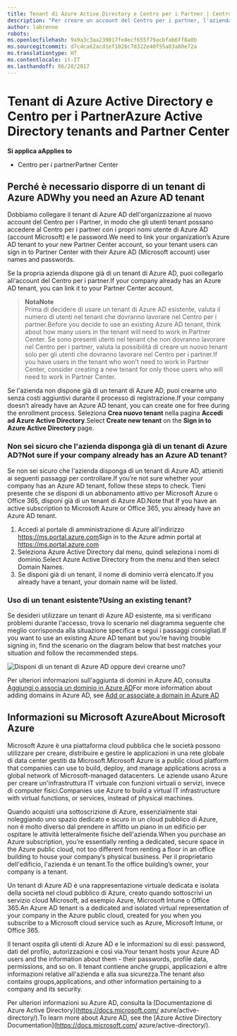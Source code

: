 ```yaml
---
title: Tenant di Azure Active Directory e Centro per i Partner | Centro per i partner
description: "Per creare un account del Centro per i partner, l'azienda deve disporre di un tenant di Azure Active Directory (Azure AD). Azure AD è un servizio di directory basata su cloud e di gestione dell'identità di Microsoft."
author: labrenne
robots: 
ms.openlocfilehash: 9a9a3c3aa239017fe8ecf655f79acbfab6ff8a0b
ms.sourcegitcommit: d7c4ca62acd1ef1026c7d322e40f55a83a80e72a
ms.translationtype: HT
ms.contentlocale: it-IT
ms.lasthandoff: 06/28/2017
---
```

# <a name="azure-active-directory-tenants-and-partner-center"></a><span data-ttu-id="1f72e-104">Tenant di Azure Active Directory e Centro per i Partner</span><span class="sxs-lookup"><span data-stu-id="1f72e-104">Azure Active Directory tenants and Partner Center</span></span>  

**<span data-ttu-id="1f72e-105">Si applica a</span><span class="sxs-lookup"><span data-stu-id="1f72e-105">Applies to</span></span>**

-  <span data-ttu-id="1f72e-106">Centro per i partner</span><span class="sxs-lookup"><span data-stu-id="1f72e-106">Partner Center</span></span>

## <a name="why-you-need-an-azure-ad-tenant"></a><span data-ttu-id="1f72e-107">Perché è necessario disporre di un tenant di Azure AD</span><span class="sxs-lookup"><span data-stu-id="1f72e-107">Why you need an Azure AD tenant</span></span>

<span data-ttu-id="1f72e-108">Dobbiamo collegare il tenant di Azure AD dell'organizzazione al nuovo account del Centro per i Partner, in modo che gli utenti tenant possano accedere al Centro per i partner con i propri nomi utente di Azure AD (account Microsoft) e le password.</span><span class="sxs-lookup"><span data-stu-id="1f72e-108">We need to link your organization’s Azure AD tenant to your new Partner Center account, so your tenant users can sign in to Partner Center with their Azure AD (Microsoft account) user names and passwords.</span></span>

<span data-ttu-id="1f72e-109">Se la propria azienda dispone già di un tenant di Azure AD, puoi collegarlo all'account del Centro per i partner.</span><span class="sxs-lookup"><span data-stu-id="1f72e-109">If your company already has an Azure AD tenant, you can link it to your Partner Center account.</span></span> 

>**<span data-ttu-id="1f72e-110">Nota</span><span class="sxs-lookup"><span data-stu-id="1f72e-110">Note</span></span>**<br> <span data-ttu-id="1f72e-111">Prima di decidere di usare un tenant di Azure AD esistente, valuta il numero di utenti nel tenant che dovranno lavorare nel Centro per i partner.</span><span class="sxs-lookup"><span data-stu-id="1f72e-111">Before you decide to use an existing Azure AD tenant, think about how many users in the tenant will need to work in Partner Center.</span></span> <span data-ttu-id="1f72e-112">Se sono presenti utenti nel tenant che non dovranno lavorare nel Centro per i partner, valuta la possibilità di creare un nuovo tenant solo per gli utenti che dovranno lavorare nel Centro per i partner.</span><span class="sxs-lookup"><span data-stu-id="1f72e-112">If you have users in the tenant who won’t need to work in Partner Center, consider creating a new tenant for only those users who will need to work in Partner Center.</span></span>

<span data-ttu-id="1f72e-113">Se l'azienda non dispone già di un tenant di Azure AD, puoi crearne uno senza costi aggiuntivi durante il processo di registrazione.</span><span class="sxs-lookup"><span data-stu-id="1f72e-113">If your company doesn’t already have an Azure AD tenant, you can create one for free during the enrollment process.</span></span> <span data-ttu-id="1f72e-114">Seleziona **Crea nuovo tenant** nella pagina **Accedi ad Azure Active Directory**.</span><span class="sxs-lookup"><span data-stu-id="1f72e-114">Select **Create new tenant** on the **Sign in to Azure Active Directory** page.</span></span> 

### <a name="not-sure-if-your-company-already-has-an-azure-ad-tenant"></a><span data-ttu-id="1f72e-115">Non sei sicuro che l'azienda disponga già di un tenant di Azure AD?</span><span class="sxs-lookup"><span data-stu-id="1f72e-115">Not sure if your company already has an Azure AD tenant?</span></span>

<span data-ttu-id="1f72e-116">Se non sei sicuro che l'azienda disponga di un tenant di Azure AD, attieniti ai seguenti passaggi per controllare.</span><span class="sxs-lookup"><span data-stu-id="1f72e-116">If you’re not sure whether your company has an Azure AD tenant, follow these steps to check.</span></span> <span data-ttu-id="1f72e-117">Tieni presente che se disponi di un abbonamento attivo per Microsoft Azure o Office 365, disponi già di un tenant di Azure AD.</span><span class="sxs-lookup"><span data-stu-id="1f72e-117">Note that If you have an active subscription to Microsoft Azure or Office 365, you already have an Azure AD tenant.</span></span>
1.  <span data-ttu-id="1f72e-118">Accedi al portale di amministrazione di Azure all'indirizzo https://ms.portal.azure.com</span><span class="sxs-lookup"><span data-stu-id="1f72e-118">Sign in to the Azure admin portal at https://ms.portal.azure.com</span></span>
2.  <span data-ttu-id="1f72e-119">Seleziona Azure Active Directory dal menu, quindi seleziona i nomi di dominio.</span><span class="sxs-lookup"><span data-stu-id="1f72e-119">Select Azure Active Directory from the menu and then select Domain Names.</span></span>
3.  <span data-ttu-id="1f72e-120">Se disponi già di un tenant, il nome di dominio verrà elencato.</span><span class="sxs-lookup"><span data-stu-id="1f72e-120">If you already have a tenant, your domain name will be listed.</span></span>

### <a name="using-an-existing-tenant"></a><span data-ttu-id="1f72e-121">Uso di un tenant esistente?</span><span class="sxs-lookup"><span data-stu-id="1f72e-121">Using an existing tenant?</span></span>

<span data-ttu-id="1f72e-122">Se desideri utilizzare un tenant di Azure AD esistente, ma si verificano problemi durante l'accesso, trova lo scenario nel diagramma seguente che meglio corrisponda alla situazione specifica e segui i passaggi consigliati.</span><span class="sxs-lookup"><span data-stu-id="1f72e-122">If you want to use an existing Azure AD tenant but you’re having trouble signing in, find the scenario on the diagram below that best matches your situation and follow the recommended steps.</span></span> 

![Disponi di un tenant di Azure AD oppure devi crearne uno?](images/onboardingAADFlow.png)

<span data-ttu-id="1f72e-124">Per ulteriori informazioni sull'aggiunta di domini in Azure AD, consulta [Aggiungi o associa un dominio in Azure AD](https://docs.microsoft.com/azure/active-directory/active-directory-add-domain)</span><span class="sxs-lookup"><span data-stu-id="1f72e-124">For more information about adding domains in Azure AD, see [Add or associate a domain in Azure AD](https://docs.microsoft.com/azure/active-directory/active-directory-add-domain)</span></span>

## <a name="about-microsoft-azure"></a><span data-ttu-id="1f72e-125">Informazioni su Microsoft Azure</span><span class="sxs-lookup"><span data-stu-id="1f72e-125">About Microsoft Azure</span></span>

<span data-ttu-id="1f72e-126">Microsoft Azure è una piattaforma cloud pubblica che le società possono utilizzare per creare, distribuire e gestire le applicazioni in una rete globale di data center gestiti da Microsoft.</span><span class="sxs-lookup"><span data-stu-id="1f72e-126">Microsoft Azure is a public cloud platform that companies can use to build, deploy, and manage applications across a global network of Microsoft-managed datacenters.</span></span> <span data-ttu-id="1f72e-127">Le aziende usano Azure per creare un'infrastruttura IT virtuale con funzioni virtuali o servizi, invece di computer fisici.</span><span class="sxs-lookup"><span data-stu-id="1f72e-127">Companies use Azure to build a virtual IT infrastructure with virtual functions, or services, instead of physical machines.</span></span> 

<span data-ttu-id="1f72e-128">Quando acquisti una sottoscrizione di Azure, essenzialmente stai noleggiando uno spazio dedicato e sicuro in un cloud pubblico di Azure, non è molto diverso dal prendere in affitto un piano in un edificio per ospitare le attività letteralmente fisiche dell'azienda.</span><span class="sxs-lookup"><span data-stu-id="1f72e-128">When you purchase an Azure subscription, you’re essentially renting a dedicated, secure space in the Azure public cloud, not too different from renting a floor in an office building to house your company’s physical business.</span></span> <span data-ttu-id="1f72e-129">Per il proprietario dell'edificio, l'azienda è un tenant.</span><span class="sxs-lookup"><span data-stu-id="1f72e-129">To the office building’s owner, your company is a tenant.</span></span> 

<span data-ttu-id="1f72e-130">Un tenant di Azure AD è una rappresentazione virtuale dedicata e isolata della società nel cloud pubblico di Azure, creato quando sottoscrivi un servizio cloud Microsoft, ad esempio Azure, Microsoft Intune o Office 365.</span><span class="sxs-lookup"><span data-stu-id="1f72e-130">An Azure AD tenant is a dedicated and isolated virtual representation of your company in the Azure public cloud, created for you when you subscribe to a Microsoft cloud service such as Azure, Microsoft Intune, or Office 365.</span></span> 

<span data-ttu-id="1f72e-131">Il tenant ospita gli utenti di Azure AD e le informazioni su di essi: password, dati del profilo, autorizzazioni e così via.</span><span class="sxs-lookup"><span data-stu-id="1f72e-131">Your tenant hosts your Azure AD users and the information about them - their passwords, profile data, permissions, and so on.</span></span> <span data-ttu-id="1f72e-132">Il tenant contiene anche gruppi, applicazioni e altre informazioni relative all'azienda e alla sua sicurezza.</span><span class="sxs-lookup"><span data-stu-id="1f72e-132">The tenant also contains groups,applications, and other information pertaining to a company and its security.</span></span> 

<span data-ttu-id="1f72e-133">Per ulteriori informazioni su Azure AD, consulta la [Documentazione di Azure Active Directory](https://docs.microsoft.com/ azure/active-directory/).</span><span class="sxs-lookup"><span data-stu-id="1f72e-133">To learn more about Azure AD, see the [Azure Active Directory Documentation](https://docs.microsoft.com/ azure/active-directory/).</span></span> 